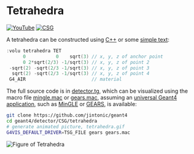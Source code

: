 # Tetrahedra

[![YouTube](https://img.shields.io/badge/You-Tube-red?style=flat)](https://youtube.com/shorts/CvXa_OMxuRo)
[![CSG](https://img.shields.io/badge/CSG-Solids-blue?style=flat)](..)

A tetrahedra can be constructed using [C++][] or some [simple text](../..):

```cpp
:volu tetrahedra TET
      0           0    sqrt(3) // x, y, z of anchor point
      0 2*sqrt(2/3) -1/sqrt(3) // x, y, z of point 2
 -sqrt(2) -sqrt(2/3 -1/sqrt(3) // x, y, z of point 3
  sqrt(2) -sqrt(2/3 -1/sqrt(3) // x, y, z of point 4
 G4_AIR                        // material
```

The full source code is in [detector.tg][], which can be visualized using the macro file [mingle.mac][] or [gears.mac][], assuming an [universal Geant4 application][], such as [MinGLE][] or [GEARS][], is available:

```sh
git clone https://github.com/jintonic/geant4
cd geant4/detector/CSG/tetrahedra
# generate animated picture, tetrahedra.gif
G4VIS_DEFAULT_DRIVER=TSG_FILE gears gears.mac
```

![Figure of Tetrahedra](https://geant4-userdoc.web.cern.ch/UsersGuides/ForApplicationDeveloper/html/_images/aTet.jpg)

[C++]: https://geant4-userdoc.web.cern.ch/UsersGuides/ForApplicationDeveloper/html/Detector/Geometry/geomSolids.html#constructed-solid-geometry-csg-solids
[detector.tg]: https://github.com/jintonic/geant4/blob/main/detector/CSG/tetrahedra/detector.tg
[mingle.mac]: https://github.com/jintonic/geant4/blob/main/detector/CSG/tetrahedra/mingle.mac
[gears.mac]: https://github.com/jintonic/geant4/blob/main/detector/CSG/tetrahedra/gears.mac
[universal Geant4 application]: https://youtu.be/3g9CkyBS31o
[MinGLE]: https://github.com/jintonic/mingle
[GEARS]: https://github.com/jintonic/gears

